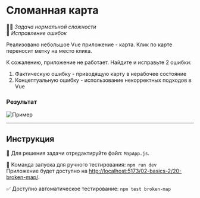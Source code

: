 # Сломанная карта

👷🏻 _Задача нормальной сложности_\
🐞 _Исправление ошибок_

<!--start_statement-->

Реализовано небольшое Vue приложение - карта. Клик по карте переносит метку на место клика.

К сожалению, приложение не работает. Найдите и исправьте 2 ошибки:

1. Фактическую ошибку - приводящую карту в нерабочее состояние
2. Концептуальную ошибку - использование некорректных подходов в Vue

### Результат

<img src="https://i.imgur.com/coSeggb.gif" alt="Пример" />

<!--end_statement-->

---

## Инструкция

📝 Для решения задачи отредактируйте файл: `MapApp.js`.

🚀 Команда запуска для ручного тестирования: `npm run dev`\
Приложение будет доступно на [http://localhost:5173/02-basics-2/20-broken-map/](http://localhost:5173/02-basics-2/20-broken-map/).

✅ Доступно автоматическое тестирование: `npm test broken-map`

